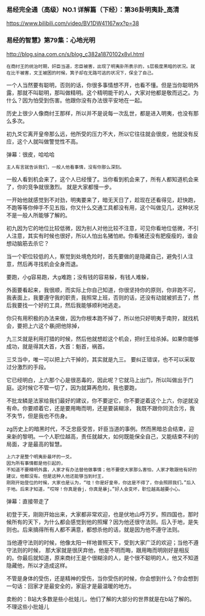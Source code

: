 ### 易经完全通（高级）NO.1 详解篇（下经）：第36卦明夷卦_高清
https://www.bilibili.com/video/BV1DW41167wx?p=38

### 易经的智慧》第79集：心地光明
http://blog.sina.com.cn/s/blog_c382a1870102x8vl.html

    在商纣王的统治时期，奸臣当道，忠臣被害，出现了明夷卦所表示的，s层极度黑暗的状况。就在比干被害，文王被困的时候，箕子却在无路可逃的状况下，保全了自己。

一个人当然要有聪明，否则的话，你很多事情想不开，也看不懂。但是当你聪明外露，那就不叫聪明，那叫做精明。这个精明能干的人，大家对他都是敬而远之。为什么？因为怕受到伤害。他跟你没有办法很平安地在一起。

历史上很少人像商纣王那样，所以并不是说每一次乱世，都是进入明夷，也没有那么多次。

初九爻它离开皇帝那么远，他所受的压力不大，所以它往往就会很皮，他就没有反应，这个人就叫做警觉性不高。

弹幕：很皮，哈哈哈

    主人有言就告诉我们，一般人他看事情，没有你那么深刻。

一般人看到机会来了，这个人已经慢了。当你看到机会来了，所有人都知道机会来了，你的竞争就很激烈。
就是大家都慢一步。

一开始他就感觉到不对劲，明夷要来了，暗无天日了，趁现在还看得见，赶快跑，不跑等等你伸手不见五指，你又什么交通工具都没有用，这个叫做见几，这种状况不是一般人所能够了解的。

初九因为它的地位比较低微，因为别人对他比较不注意，可见你看地位低微，不引人注意，其实有时候也很好，所以人怕出名猪怕`肥`。你看猪还没有肥瘦瘦的，谁会想动脑筋去杀它？

当一个职位较低的人，察觉到处境危险时，首先要做的是隐藏自己，避免引人注意，然后再寻找机会全身而退。

要跑，小g容易跑，大g难跑；没有钱的容易躲，有钱人难躲，

外面要看起来，我很顺，而实际上你自己知道，你很坚持你的原则，你非跑不可，我表面上，我要遵守我的职责，我照常上班，否则的话，还没有动就被抓去了，然后我要找一个好的工具，然后我能够顺利地逃走。

你只有用积极的办法来做，因为你根本跑不掉了，所以他只好明夷于南狩，就找机会，要把上六这个暴j把他除掉，

九三爻就是利用打猎的时候，然后他就想趁这个机会，把纣王给杀掉。如果你能够成功，就是得其大首，大首：魁首，祸首。

三爻当中，唯一可以把上六干掉的，其实就是九三。
要纠正错误，也不可以采取过分激烈的手段。

它已经明白，上六那个心是很恶毒的，因此呢？它就马上出门，所以叫做出于门庭。这时候它不管一切了，因为就算再危险，我也要跑，

不批龙鳞是法家给我们最好的建议，你不要逆它，你不要逆着这个上六，你逆就没有命。你要顺着它，还是要用晦而明，还是要装糊涂，
我既不跟你同流合污，我不失节，但是我也不伤身。

   zg历史上的暗黑时代，不乏忠臣受苦，奸臣当道的事例。然而黑暗总会结束，迎来新的黎明。一个人职位越高，责任就越大，如何既能保全自己，又能结束不利的局面，才是最高的智慧。

    上六才是整个明夷卦最坏的一爻。
    因为所有事情都是他引起的，
    不知道不要精明外露，人家才有办法替他做事情；他不要使大家那么害怕，人家才敢跟他有好的建议，他都没有。但是这种人他还能够当到纣王，
    刚刚开始登位的时候，大家也是认为，“哇！你是好皇帝，你这是不得了，你会照顾我们。”后入于地。后来才知道，“哎呀！你真是昏j，你真是暴j。”好人会变坏，职位越高越要小心。

弹幕：直接带走了

初登于天，刚刚开始出来，大家都非常欢迎，也是伏地山呼万岁。照四国也，那时候所有的天下，为什么都会感觉到他的照耀？因为他还很守法则。后入于地，是失则也。后来搞得所有人都不满意，都想杀他的话，就是因为他不遵守法则。

当他遵守法则的时候，他像太阳一样地普照天下，受到大家广泛的欢迎；当他不遵守法则的时候，
那大家就是很厌弃他，他是不明而晦，跟用晦而明刚好是相反的。你最后就知道，原来商纣王是个很糊涂的人，是个很不聪明的人，他又不知道隐藏他，所以才造成这样。

不管是身体的受伤，还是精神的受伤，当你受伤的时候，你会想到什么？你会想到一句话：回家才是最安全的，家庭才是最温暖的地方。

卖粉的：B站大多数是些小批娃儿，他们了解的大部分的世界就是在b站了解的。不理这些小批娃儿
